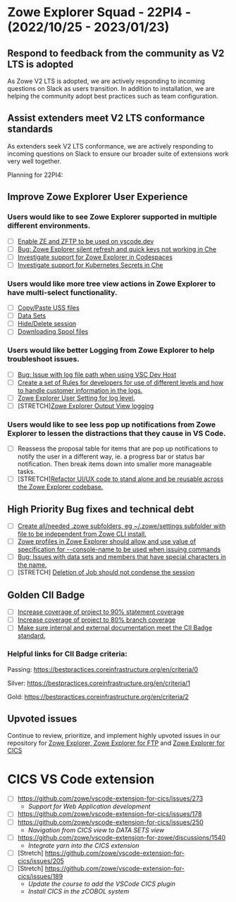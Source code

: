 # Zowe Explorer Squad - 22PI4 - (2022/10/25 - 2023/01/23)

## Respond to feedback from the community as V2 LTS is adopted
As Zowe V2 LTS is adopted, we are actively responding to incoming questions on Slack as users transition. In addition to installation, we are helping the community adopt best practices such as team configuration.

## Assist extenders meet V2 LTS conformance standards
As extenders seek V2 LTS conformance, we are actively responding to incoming questions on Slack to ensure our broader suite of extensions work very well together.

Planning for 22PI4:

## Improve Zowe Explorer User Experience

### Users would like to see Zowe Explorer supported in multiple different environments.

- [ ] [Enable ZE and ZFTP to be used on vscode.dev](https://github.com/zowe/vscode-extension-for-zowe/issues/1798)
- [ ] [Bug: Zowe Explorer silent refresh and quick keys not working in Che](https://github.com/zowe/vscode-extension-for-zowe/issues/1807)
- [ ] [Investigate support for Zowe Explorer in Codespaces](https://github.com/zowe/vscode-extension-for-zowe/issues/1854)
- [ ] [Investigate support for Kubernetes Secrets in Che](https://github.com/zowe/vscode-extension-for-zowe/issues/1963)

### Users would like more tree view actions in Zowe Explorer to have multi-select functionality.

- [ ] [Copy/Paste USS files](https://github.com/zowe/vscode-extension-for-zowe/issues/1549)
- [ ] [Data Sets](https://github.com/zowe/vscode-extension-for-zowe/issues/1550)
- [ ] [Hide/Delete session](https://github.com/zowe/vscode-extension-for-zowe/issues/1555)
- [ ] [Downloading Spool files](https://github.com/zowe/vscode-extension-for-zowe/issues/1551)

### Users would like better Logging from Zowe Explorer to help troubleshoot issues.

- [ ] [Bug: Issue with log file path when using VSC Dev Host](https://github.com/zowe/vscode-extension-for-zowe/issues/1926)
- [ ] [Create a set of Rules for developers for use of different levels and how to handle customer information in the logs.](https://github.com/zowe/vscode-extension-for-zowe/issues/1962)
- [ ] [Zowe Explorer User Setting for log level.](https://github.com/zowe/vscode-extension-for-zowe/issues/1961)
- [ ] [STRETCH][Zowe Explorer Output View logging](https://github.com/zowe/vscode-extension-for-zowe/issues/1918)

### Users would like to see less pop up notifications from Zowe Explorer to lessen the distractions that they cause in VS Code.

- [ ] Reassess the proposal table for items that are pop up notifications to notify the user in a different way, ie. a progress bar or status bar notification. Then break items down into smaller more manageable tasks.
- [ ] [STRETCH][Refactor UI/UX code to stand alone and be reusable across the Zowe Explorer codebase.](https://github.com/zowe/vscode-extension-for-zowe/issues/1967)

## High Priority Bug fixes and technical debt 

- [ ] [Create all/needed .zowe subfolders, eg ~/.zowe/settings subfolder with file to be independent from Zowe CLI install.](https://github.com/zowe/vscode-extension-for-zowe/issues/1850)
- [ ] [Zowe profiles in Zowe Explorer should allow and use value of specification for --console-name to be used when issuing commands](https://github.com/zowe/vscode-extension-for-zowe/issues/1667)
- [ ] [Bug: Issues with data sets and members that have special characters in the name.](https://github.com/zowe/vscode-extension-for-zowe/issues/1849)
- [ ] [STRETCH] [Deletion of Job should not condense the session](https://github.com/zowe/vscode-extension-for-zowe/issues/1676)

## Golden CII Badge

- [ ] [Increase coverage of project to 90% statement coverage](https://github.com/zowe/vscode-extension-for-zowe/issues/1946)
- [ ] [Increase coverage of project to 80% branch coverage](https://github.com/zowe/vscode-extension-for-zowe/issues/1965)
- [ ] [Make sure internal and external documentation meet the CII Badge standard.](https://github.com/zowe/vscode-extension-for-zowe/issues/1966)

### Helpful links for CII Badge criteria:

Passing: https://bestpractices.coreinfrastructure.org/en/criteria/0

Silver: https://bestpractices.coreinfrastructure.org/en/criteria/1

Gold: https://bestpractices.coreinfrastructure.org/en/criteria/2

## Upvoted issues
Continue to review, prioritize, and implement highly upvoted issues in our repository for [Zowe Explorer, Zowe Explorer for FTP](https://github.com/zowe/vscode-extension-for-zowe/issues?q=is%3Aissue+is%3Aopen+sort%3Areactions-%2B1-desc) and [Zowe Explorer for CICS](https://github.com/zowe/vscode-extension-for-cics/issues?q=is%3Aissue+is%3Aopen+sort%3Areactions-%2B1-desc)

# CICS VS Code extension

- [ ] https://github.com/zowe/vscode-extension-for-cics/issues/273
    - _Support for Web Application development_
- [ ] https://github.com/zowe/vscode-extension-for-cics/issues/178
- [ ] https://github.com/zowe/vscode-extension-for-cics/issues/250
    - _Navigation from CICS view to DATA SETS view_
- [ ] https://github.com/zowe/vscode-extension-for-zowe/discussions/1540
    - _Integrate yarn into the CICS extension_ 
 - [ ] [Stretch] https://github.com/zowe/vscode-extension-for-cics/issues/205
 - [ ] [Stretch] https://github.com/zowe/vscode-extension-for-cics/issues/189
   - _Update the course to add the VSCode CICS plugin_
   - _Install CICS in the zCOBOL system_
